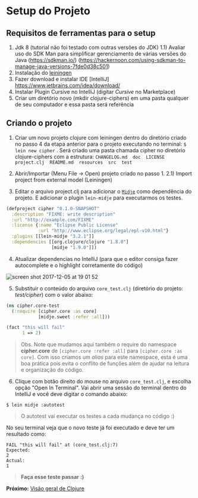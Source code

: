 # Setup do Projeto

## Requisitos de ferramentas para o setup

1) Jdk 8 (tutorial não foi testado com outras versões do JDK)
1.1) Avaliar uso do SDK Man para simplificar gerenciamento de várias versões do Java (https://sdkman.io/) (https://hackernoon.com/using-sdkman-to-manage-java-versions-7fde0d38c501)
2) Instalação do [leiningen](https://leiningen.org) 
3) Fazer download e instalar IDE [IntelliJ] https://www.jetbrains.com/idea/download/
4) Instalar Plugin Cursive no IntelliJ (digitar *Cursive* no Marketplace)
5) Criar um diretório novo (mkdir clojure-ciphers) em uma pasta qualquer de seu computador e essa pasta será referência

## Criando o projeto

1) Criar um novo projeto clojure com leiningen dentro do diretório criado no passo 4 da etapa anterior para o projeto executando no terminal: ```$ lein new cipher``` . Será criado uma pasta chamada cipher no diretório clojure-ciphers com a estrutura:
```CHANGELOG.md  doc  LICENSE  project.clj  README.md  resources  src  test```

2) Abrir/Importar (Menu File -> Open) projeto criado no passo 1.
2.1) Import project from external model (Leiningen)

3) Editar o arquivo project.clj para adicionar o [`Midje`](https://github.com/marick/Midje) como dependência do projeto. E adicionar o plugin `lein-midje` para executarmos os testes.

``` clojure
(defproject cipher "0.1.0-SNAPSHOT"
  :description "FIXME: write description"
  :url "http://example.com/FIXME"
  :license {:name "Eclipse Public License"
            :url "http://www.eclipse.org/legal/epl-v10.html"}
  :plugins [[lein-midje "3.2.1"]]
  :dependencies [[org.clojure/clojure "1.8.0"]
                 [midje "1.9.0"]])

```

4) Atualizar dependencias no IntelliJ (para que o editor consiga fazer autocomplete e o highlight corretamente do código)

![screen shot 2017-12-05 at 19 01 52](https://user-images.githubusercontent.com/1187561/33630613-252c3468-d9ef-11e7-8544-64096a70f20d.png)

5) Substituir o conteúdo do arquivo `core_test.clj` (diretório do projeto: _test/cipher_) com o valor abaixo:
``` clojure
(ns cipher.core-test
  (:require [cipher.core :as core]
            [midje.sweet :refer :all]))

(fact "this will fail"
      1 => 2)
```

> Obs. Note que mudamos aqui também o require do namespace **cipher.core** de `[cipher.core :refer :all]` para `[cipher.core :as core]`.
Com isso criamos um _alias_ para este namespace, esta é uma boa prática pois evita o conflito de funções além de ajudar na leitura e organização do código.

6) Clique com botão direito do mouse no arquivo `core_test.clj`, e escolha opção "Open In Terminal". Vai abrir uma sessão do terminal dentro do IntelliJ e você deve digitar o comando abaixo:

```$ lein midje :autotest```

> O autotest vai executar os testes a cada mudança no código :) 

No seu terminal veja que o novo teste já foi executado e deve ter um resultado como:
```
FAIL "this will fail" at (core_test.clj:7)
Expected:
2
Actual:
1
```

> **Faça esse teste passar :)**

**Próximo:** [Visão geral de Clojure](2-functional-overview.md)

